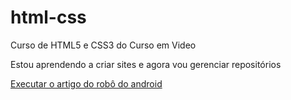 # html-css
 Curso de HTML5 e CSS3 do Curso em Video

Estou aprendendo a criar sites e agora vou gerenciar repositórios

<a href="https://mateusrodrigues0904.github.io/html-css/des010/index.html">Executar o artigo do robô do android